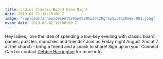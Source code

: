 ```yaml
---
title: Ladies Classic Board Game Night
date: 2019-07-11 14:15:00 Z
image: "/uploads/announcement%20and%20misc%20graphics%20new.001.jpeg"
event date: 2019-08-02 19:00:00 Z
---
```


Hey ladies, love the idea of spending a low-key evening with classic board games, puzzles, munchies and friends?  Join us Friday night August 2nd at 7 at the church -  bring a friend and a snack to share!  Sign up on your Connect Card or contact [Debbie Harrington](debbie.harrie@gmail.com) for more info.

 
